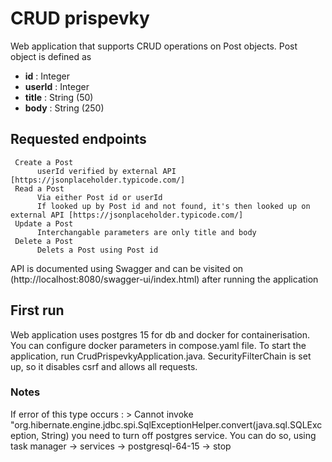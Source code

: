 # CRUD prispevky

Web application that supports CRUD operations on Post objects.
Post object is defined as 
* **id** : Integer 
* **userId** : Integer  
* **title** : String (50)
* **body** : String (250)                            

## Requested endpoints  
     Create a Post
          userId verified by external API [https://jsonplaceholder.typicode.com/] 
     Read a Post
          Via either Post id or userId 
          If looked up by Post id and not found, it's then looked up on external API [https://jsonplaceholder.typicode.com/]
     Update a Post
          Interchangable parameters are only title and body
     Delete a Post
          Delets a Post using Post id

API is documented using Swagger and can be visited on (http://localhost:8080/swagger-ui/index.html) after running the application


## First run
Web application uses postgres 15 for db and docker for containerisation. You can configure docker parameters in compose.yaml file. To start the application, run CrudPrispevkyApplication.java. SecurityFilterChain is set up, so it disables csrf and allows all requests. 


### Notes
If error of this type occurs :  > Cannot invoke "org.hibernate.engine.jdbc.spi.SqlExceptionHelper.convert(java.sql.SQLException, String)
you need to turn off postgres service. You can do so, using task manager -> services -> postgresql-64-15 -> stop
